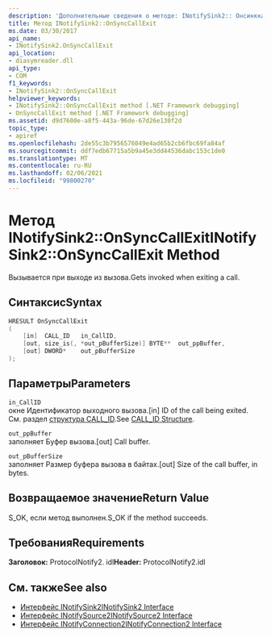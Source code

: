 ```yaml
---
description: 'Дополнительные сведения о методе: INotifySink2:: Онсинккаллексит'
title: Метод INotifySink2::OnSyncCallExit
ms.date: 03/30/2017
api_name:
- INotifySink2.OnSyncCallExit
api_location:
- diasymreader.dll
api_type:
- COM
f1_keywords:
- INotifySink2::OnSyncCallExit
helpviewer_keywords:
- INotifySink2::OnSyncCallExit method [.NET Framework debugging]
- OnSyncCallExit method [.NET Framework debugging]
ms.assetid: d9d7600e-a8f5-443a-96de-67d26e130f2d
topic_type:
- apiref
ms.openlocfilehash: 2de55c3b7956576049e4ad65b2cb6fbc69fa84af
ms.sourcegitcommit: ddf7edb67715a5b9a45e3dd44536dabc153c1de0
ms.translationtype: MT
ms.contentlocale: ru-RU
ms.lasthandoff: 02/06/2021
ms.locfileid: "99800270"
---
```

# <a name="inotifysink2onsynccallexit-method"></a><span data-ttu-id="237d4-103">Метод INotifySink2::OnSyncCallExit</span><span class="sxs-lookup"><span data-stu-id="237d4-103">INotifySink2::OnSyncCallExit Method</span></span>

<span data-ttu-id="237d4-104">Вызывается при выходе из вызова.</span><span class="sxs-lookup"><span data-stu-id="237d4-104">Gets invoked when exiting a call.</span></span>  
  
## <a name="syntax"></a><span data-ttu-id="237d4-105">Синтаксис</span><span class="sxs-lookup"><span data-stu-id="237d4-105">Syntax</span></span>  
  
```cpp  
HRESULT OnSyncCallExit  
(  
    [in]  CALL_ID   in_CallID,  
    [out, size_is(, *out_pBufferSize)] BYTE**  out_ppBuffer,  
    [out] DWORD*    out_pBufferSize  
);  
```  
  
## <a name="parameters"></a><span data-ttu-id="237d4-106">Параметры</span><span class="sxs-lookup"><span data-stu-id="237d4-106">Parameters</span></span>  

 `in_CallID`  
 <span data-ttu-id="237d4-107">окне Идентификатор выходного вызова.</span><span class="sxs-lookup"><span data-stu-id="237d4-107">[in] ID of the call being exited.</span></span> <span data-ttu-id="237d4-108">См. раздел [структура CALL_ID](call-id-structure.md).</span><span class="sxs-lookup"><span data-stu-id="237d4-108">See [CALL_ID Structure](call-id-structure.md).</span></span>  
  
 `out_ppBuffer`  
 <span data-ttu-id="237d4-109">заполняет Буфер вызова.</span><span class="sxs-lookup"><span data-stu-id="237d4-109">[out] Call buffer.</span></span>  
  
 `out_pBufferSize`  
 <span data-ttu-id="237d4-110">заполняет Размер буфера вызова в байтах.</span><span class="sxs-lookup"><span data-stu-id="237d4-110">[out] Size of the call buffer, in bytes.</span></span>  
  
## <a name="return-value"></a><span data-ttu-id="237d4-111">Возвращаемое значение</span><span class="sxs-lookup"><span data-stu-id="237d4-111">Return Value</span></span>  

 <span data-ttu-id="237d4-112">S_OK, если метод выполнен.</span><span class="sxs-lookup"><span data-stu-id="237d4-112">S_OK if the method succeeds.</span></span>  
  
## <a name="requirements"></a><span data-ttu-id="237d4-113">Требования</span><span class="sxs-lookup"><span data-stu-id="237d4-113">Requirements</span></span>  

 <span data-ttu-id="237d4-114">**Заголовок:** ProtocolNotify2. idl</span><span class="sxs-lookup"><span data-stu-id="237d4-114">**Header:** ProtocolNotify2.idl</span></span>  
  
## <a name="see-also"></a><span data-ttu-id="237d4-115">См. также</span><span class="sxs-lookup"><span data-stu-id="237d4-115">See also</span></span>

- [<span data-ttu-id="237d4-116">Интерфейс INotifySink2</span><span class="sxs-lookup"><span data-stu-id="237d4-116">INotifySink2 Interface</span></span>](inotifysink2-interface.md)
- [<span data-ttu-id="237d4-117">Интерфейс INotifySource2</span><span class="sxs-lookup"><span data-stu-id="237d4-117">INotifySource2 Interface</span></span>](inotifysource2-interface.md)
- [<span data-ttu-id="237d4-118">Интерфейс INotifyConnection2</span><span class="sxs-lookup"><span data-stu-id="237d4-118">INotifyConnection2 Interface</span></span>](inotifyconnection2-interface.md)
